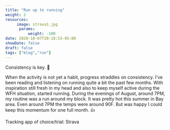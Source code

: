 ```yaml
---
title: "Run up to running"
weight: 2
resources:
     image: strava1.jpg
      params:
          weight: -100
date: 2020-10-07T20:18:53-05:00
showDate: false
draft: false
tags: ["blog","run"]
---
```


Consistency is key. 💪 

When the activity is not yet a habit, progress straddles on consistency. I've been reading and listening on running quite a bit the past few months. With inspiration still fresh in my head and also to keep myself active during the WFH situation, started running. During the evenings of August, around 7PM, my routine was a run around my block. It was pretty hot this summer in Bay area. Even around 7PM the temps were around 90F. But was happy I could keep this momentum for one full month. 👍 

Tracking app of choice/trial: Strava 


